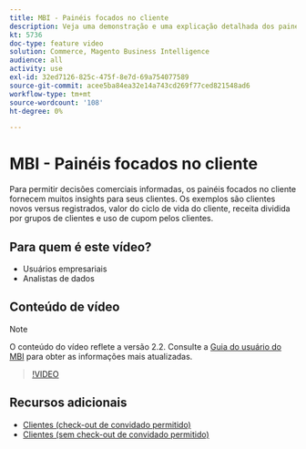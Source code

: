 ```yaml
---
title: MBI - Painéis focados no cliente
description: Veja uma demonstração e uma explicação detalhada dos painéis focados no cliente.
kt: 5736
doc-type: feature video
solution: Commerce, Magento Business Intelligence
audience: all
activity: use
exl-id: 32ed7126-825c-475f-8e7d-69a754077589
source-git-commit: acee5ba84ea32e14a743cd269f77ced821548ad6
workflow-type: tm+mt
source-wordcount: '108'
ht-degree: 0%

---
```


# MBI - Painéis focados no cliente

Para permitir decisões comerciais informadas, os painéis focados no cliente fornecem muitos insights para seus clientes. Os exemplos são clientes novos versus registrados, valor do ciclo de vida do cliente, receita dividida por grupos de clientes e uso de cupom pelos clientes.

## Para quem é este vídeo?

- Usuários empresariais
- Analistas de dados

## Conteúdo de vídeo

>[!NOTE]
>
>O conteúdo do vídeo reflete a versão 2.2. Consulte a [Guia do usuário do MBI](https://docs.magento.com/mbi/) para obter as informações mais atualizadas.

>[!VIDEO](https://video.tv.adobe.com/v/35990?quality=12&learn=on)

## Recursos adicionais

- [Clientes (check-out de convidado permitido)](https://docs.magento.com/mbi/data-user/dashboards/dashboards-pro.html#customers-guest-checkout-allowed)
- [Clientes (sem check-out de convidado permitido)](https://docs.magento.com/mbi/data-user/dashboards/dashboards-pro.html#customers-no-guest-checkout-allowed)
